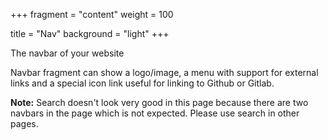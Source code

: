 +++
fragment = "content"
weight = 100

title = "Nav"
background = "light"
+++

The navbar of your website

<!--more-->

Navbar fragment can show a logo/image, a menu with support for external links
and a special icon link useful for linking to Github or Gitlab.

**Note:** Search doesn't look very good in this page because there are two
navbars in the page which is not expected. Please use search in other pages.
